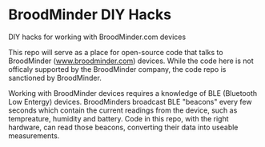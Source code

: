 # BroodMinder DIY Hacks
DIY hacks for working with BroodMinder.com devices

This repo will serve as a place for open-source code that talks to BroodMinder (www.broodminder.com) devices. While the code here is not officaly supported by the BroodMinder company, the code repo is sanctioned by BroodMinder.

Working with BroodMinder devices requires a knowledge of BLE (Bluetooth Low Entergy) devices. BroodMinders broadcast BLE "beacons" every few seconds which contain the current readings from the device, such as tempreature, humidity and battery. Code in this repo, with the right hardware, can read those beacons, converting their data into useable measurements.
